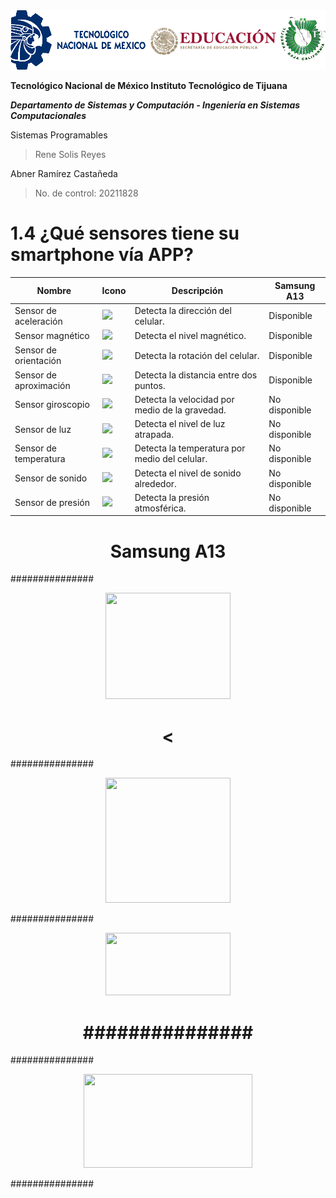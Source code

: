 <img src="Img_Escuela.png">

**Tecnológico​ ​Nacional​ ​de​ ​México Instituto Tecnológico de Tijuana**

***Departamento de Sistemas y Computación - Ingeniería en Sistemas Computacionales***

Sistemas Programables

  > Rene Solis Reyes

Abner Ramírez Castañeda

  > No. de control: 20211828

# 1.4  ¿Qué sensores tiene su smartphone vía APP?

| Nombre                 | Icono | Descripción                                    | Samsung A13   |
|------------------------|-------|------------------------------------------------|---------------|
| Sensor de aceleración  |![](SensoresSmartphone/Img_IcoAccel)| Detecta la dirección del celular.              | Disponible    |
| Sensor magnético       |![](SensoresSmartphone/Img_IcoMagnet)| Detecta el nivel magnético.                    | Disponible    |
| Sensor de orientación  |![](SensoresSmartphone/Img_IcoOrient)| Detecta la rotación del celular.               | Disponible    |
| Sensor de aproximación |![](SensoresSmartphone/Img_IcoProx)| Detecta la distancia entre dos puntos.         | Disponible    |
| Sensor giroscopio      |![](SensoresSmartphone/Img_IcoGiro)| Detecta la velocidad por medio de la gravedad. | No disponible |
| Sensor de luz          |![](SensoresSmartphone/Img_IcoLuz)| Detecta el nivel de luz atrapada.              | No disponible |
| Sensor de temperatura  |![](SensoresSmartphone/Img_IcoTemp)| Detecta la temperatura por medio del celular.  | No disponible |
| Sensor de sonido       |![](SensoresSmartphone/Img_IcoSonido)| Detecta el nivel de sonido alrededor.          | No disponible |
| Sensor de presión      |![](SensoresSmartphone/Img_IcoPresi)| Detecta la presión atmosférica.                | No disponible |

<center>
  <div>
    <h1>Samsung A13</h1>
    <p align="justify">
      ###############
    </p>
  <img src="###############<.png" width="200" height="170">
    <h1><</h1>
    <p align="justify">
      ###############
    </p>
  <img src="###############.png" width="200" height="200">
    <p align="justify">
      ###############
    </p>
  <img src="###############.PNG" width="200" height="100">
    <h1>###############</h1>
    <p align="justify">
      ###############
    </p>
  <img src="###############.PNG" width="270" height="150">
    <p align="justify">
      ###############
    </p>
  </div>
</center>
